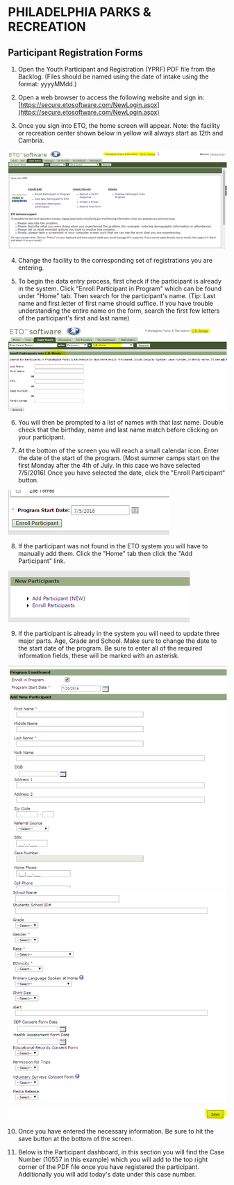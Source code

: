 # PHILADELPHIA PARKS & RECREATION

## Participant Registration Forms

1. Open the Youth Participant and Registration (YPRF) PDF file from the Backlog. (Files should be named using the date of intake using the format: yyyyMMdd.)

2. Open a web browser to access the following website and sign in: [https://secure.etosoftware.com/NewLogin.aspx](https://secure.etosoftware.com/NewLogin.aspx)

3. Once you sign into ETO, the home screen will appear. Note: the facility or recreation center shown below in yellow will always start as 12th and Cambria.

![img](https://raw.githubusercontent.com/PPRPMU/PMU-playbook/master/Images/Data_Entry_-_Youth_Participant_Registration_Form/eto_opening_screen.png)

4. Change the facility to the corresponding set of registrations you are entering. 

5. To begin the data entry process, first check if the participant is already in the system. Click "Enroll Participant in Program" which can be found under "Home" tab. Then search for the participant's name. (Tip: Last name and first letter of first name should suffice. If you have trouble understanding the entire name on the form, search the first few letters of the participant's first and last name)

![img](https://raw.githubusercontent.com/PPRPMU/PMU-playbook/master/Images/Data_Entry_-_Youth_Participant_Registration_Form/eto_search_participants.png)

6. You will then be prompted to a list of names with that last name. Double check that the birthday, name and last name match before clicking on your participant.

7. At the bottom of the screen you will reach a small calendar icon. Enter the date of the start of the program. (Most summer camps start on the first Monday after the 4th of July. In this case we have selected 7/5/2016) Once you have selected the date, click the "Enroll Participant" button.

![img](https://raw.githubusercontent.com/PPRPMU/PMU-playbook/master/Images/Data_Entry_-_Youth_Participant_Registration_Form/eto_enroll_participant.png)

8. If the participant was not found in the ETO system you will have to manually add them. Click the "Home" tab then click the "Add Participant" link.

![img](https://raw.githubusercontent.com/PPRPMU/PMU-playbook/master/Images/Data_Entry_-_Youth_Participant_Registration_Form/eto_add_or_enroll_participant.png)

9. If the participant is already in the system you will need to update three major parts. Age, Grade and School. Make sure to change the date to the start date of the program. Be sure to enter all of the required information fields, these will be marked with an asterisk.

![img](https://raw.githubusercontent.com/PPRPMU/PMU-playbook/master/Images/Data_Entry_-_Youth_Participant_Registration_Form/eto_add_screen_1.png) ![img](https://raw.githubusercontent.com/PPRPMU/PMU-playbook/master/Images/Data_Entry_-_Youth_Participant_Registration_Form/eto_add_screen_2.png) 

10. Once you have entered the necessary information. Be sure to hit the save button at the bottom of the screen. 

11. Below is the Participant dashboard, in this section you will find the Case Number (10557 in this example) which you will add to the top right corner of the PDF file once you have registered the participant. Additionally you will add today's date under this case number. 
